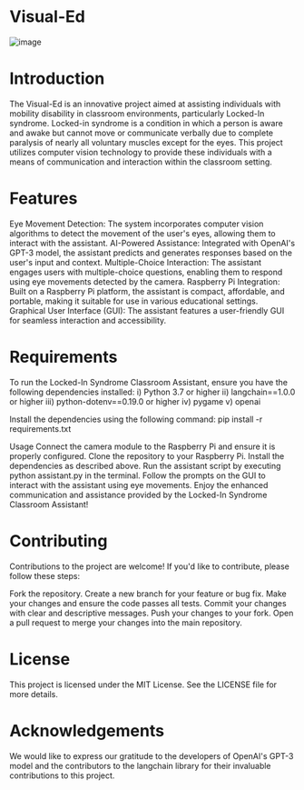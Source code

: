 # Visual-Ed
![image](https://github.com/SafaObuz/Visual-Ed/assets/127442959/78b9e042-29a7-4853-8380-eb2ada236071)



# Introduction
The Visual-Ed is an innovative project aimed at assisting individuals with mobility disability in classroom environments, particularly Locked-In syndrome. Locked-in syndrome is a condition in which a person is aware and awake but cannot move or communicate verbally due to complete paralysis of nearly all voluntary muscles except for the eyes. This project utilizes computer vision technology to provide these individuals with a means of communication and interaction within the classroom setting.

# Features
Eye Movement Detection: The system incorporates computer vision algorithms to detect the movement of the user's eyes, allowing them to interact with the assistant.
AI-Powered Assistance: Integrated with OpenAI's GPT-3 model, the assistant predicts and generates responses based on the user's input and context.
Multiple-Choice Interaction: The assistant engages users with multiple-choice questions, enabling them to respond using eye movements detected by the camera.
Raspberry Pi Integration: Built on a Raspberry Pi platform, the assistant is compact, affordable, and portable, making it suitable for use in various educational settings.
Graphical User Interface (GUI): The assistant features a user-friendly GUI for seamless interaction and accessibility.

# Requirements
To run the Locked-In Syndrome Classroom Assistant, ensure you have the following dependencies installed:
i) Python 3.7 or higher
ii) langchain==1.0.0 or higher
iii) python-dotenv==0.19.0 or higher
iv)  pygame
v) openai

Install the dependencies using the following command:
pip install -r requirements.txt

Usage
Connect the camera module to the Raspberry Pi and ensure it is properly configured.
Clone the repository to your Raspberry Pi.
Install the dependencies as described above.
Run the assistant script by executing python assistant.py in the terminal.
Follow the prompts on the GUI to interact with the assistant using eye movements.
Enjoy the enhanced communication and assistance provided by the Locked-In Syndrome Classroom Assistant!

# Contributing
Contributions to the project are welcome! If you'd like to contribute, please follow these steps:

Fork the repository.
Create a new branch for your feature or bug fix.
Make your changes and ensure the code passes all tests.
Commit your changes with clear and descriptive messages.
Push your changes to your fork.
Open a pull request to merge your changes into the main repository.

# License
This project is licensed under the MIT License. See the LICENSE file for more details.

# Acknowledgements
We would like to express our gratitude to the developers of OpenAI's GPT-3 model and the contributors to the langchain library for their invaluable contributions to this project.
